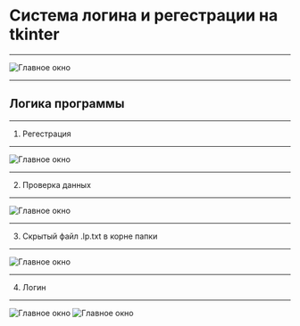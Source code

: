 # Cистема логина и регестрации на tkinter

***
![Главное окно](https://sun9-9.userapi.com/c206624/v206624157/26481/6Z9P4s_zhVg.jpg)
***
## Логика программы
***
1) Регестрация
***
![Главное окно](https://sun9-127.userapi.com/c206624/v206624157/26488/-VtAJpS40VE.jpg)
***
2) Проверка данных
***
![Главное окно](https://sun9-63.userapi.com/c855332/v855332029/1bf75b/OoKn3teEgcc.jpg)
***
3) Скрытый файл .lp.txt в корне папки
***
![Главное окно](https://sun9-43.userapi.com/c206624/v206624157/264a5/Nvlx4Lh1QY8.jpg)
***
4) Логин
***
![Главное окно](https://sun9-25.userapi.com/c206624/v206624157/26496/hvhNqD-ix6g.jpg)
![Главное окно](https://sun9-56.userapi.com/c855332/v855332029/1bf76c/GUXNlcaGccM.jpg)

